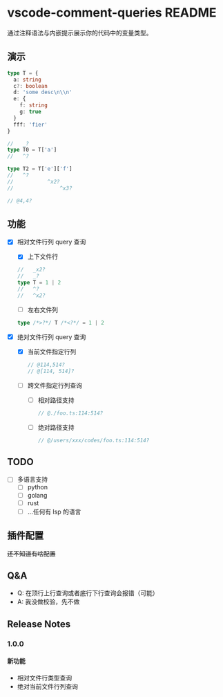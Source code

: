 # vscode-comment-queries README

通过注释语法与内嵌提示展示你的代码中的变量类型。

## 演示

```ts
type T = {
  a: string
  c?: boolean
  d: 'some desc\n\\n'
  e: {
    f: string
    g: true
  }
  fff: 'fier'
}

//   _?
type T0 = T['a']
//   ^?

type T2 = T['e']['f']
//   ^?
//           ^x2?
//               ^x3?

// @4,4?
```

## 功能

* [x] 相对文件行列 query 查询
    * [x] 上下文件行

    ```ts
    //   _x2?
    //   _?
    type T = 1 | 2
    //   ^?
    //   ^x2?
    ```

    * [ ] 左右文件列

    ```ts
    type /*>?*/ T /*<?*/ = 1 | 2
    ```

* [x] 绝对文件行列 query 查询
    * [x] 当前文件指定行列

        ```ts
        // @114,514?
        // @[114, 514]?
        ```

    * [ ] 跨文件指定行列查询
        * [ ] 相对路径支持
            
            ```ts
            // @./foo.ts:114:514?
            ```

        * [ ] 绝对路径支持

            ```ts
            // @/users/xxx/codes/foo.ts:114:514?
            ```

## TODO

* [ ] 多语言支持
  * [ ] python
  * [ ] golang
  * [ ] rust
  * [ ] ...任何有 lsp 的语言

## 插件配置

~~还不知道有啥配置~~

## Q&A

* Q: 在顶行上行查询或者底行下行查询会报错（可能）
* A: 我没做校验，先不做

## Release Notes

### 1.0.0

#### 新功能

* 相对文件行类型查询
* 绝对当前文件行列查询
